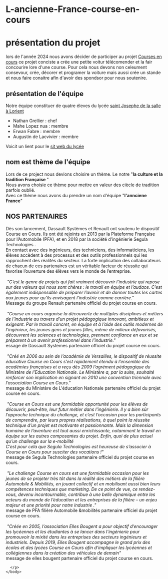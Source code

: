 # L-ancienne-France-course-en-cours
<!DOCTYPE html>
<html>
  <head>
    <meta charset="utf-8">
    <title>courses en cours,l'anciene France ,2024</title>
    <link rel="stylesheet"type="text/css"href="style.css ">
  </head>
  <body>
    <h1>présentation du projet</h1>
    <p>
    lors de l'année 2024 nous avons décider de participer au projet <a ref="nofollow" href="https://course-en-cours.com/" >Courses en cours</a >  ce projet conciste a crée une petite voitur télécomender et la fair concourire lore d'une course. Pour cela nous devons non celeument consevour, crée, décorer et programer la voiture mais aussi crée un stande et nous faire conaitre afin d'avoir des spondsor pour nous soutenire.
      </p> 
    <h2>présentation de l'équipe</h2>
    <p>
       Notre équipe constituer de quatre éleves du lycée  <a ref="nofollow" href="https://maps.app.goo.gl/xyczKLH5G35wPjY18">saint Josephe de la salle à Lorient</a> </p>
   <ul>
          <li>Nathan Grellier : chef
          <li>Mahe Lopez nua : membre
          <li>Erwan Fabre : membre
          <li>Augustin de Lacvivier : membre
   </ul>
   <p>Voicit un lient pour le <a ref="nofollow" href="https://www.st-joseph-lorient.org/">sit web du lycée</a></p>
   <h2>nom est thème de l'équipe</h2>
    <p>
    Lors de ce project nous devions choisire un thème. Le notre "<b>la culture et la tradition Française </b>"<br/>
     Nous avons choisie ce thème pour mettre en valeur des ciècle de tradition parfois oublié.<br/>
    Avec ce thème nous avons du prendre un nom d'équipe "<b>l'annciene France</b>" 
     </p>
     <p>
     <h2>NOS PARTENAIRES<br/></h2>
Dès son lancement, Dassault Systèmes et Renault ont soutenu le dispositif Course en Cours.
Ils ont été rejoints en 2013 par la Plateforme Française pour l’Automobile (PFA), et en 2018 par la société d’ingénierie Segula Technologies .<br/>
En contact avec des ingénieurs, des techniciens, des informaticiens, les élèves accèdent à des processus et des outils professionnels qui les rapprochent des réalités du secteur. La forte implication des collaborateurs de chacun de ces partenaires est un véritable facteur de réussite qui favorise l’ouverture des élèves vers le monde de l’entreprise.<br/>
<br/>
<img src "renault">
<cite>"C’est le genre de projets qui fait vraiment découvrir l’industrie qui repose sur des valeurs qui nous sont chères : le travail en équipe et l’audace. C’est également indispensable de préparer l’avenir et de donner toutes les cartes aux jeunes pour qu’ils envisagent l’industrie comme carrière."</cite> <br/>Message du groupe Renault partenaire officiel du projet course en cours. <br/>
<br>
<img src"dassault">
<cite>"Course en cours organise la découverte de multiples disciplines et métiers de l’industrie au travers d’un projet pédagogique innovant, ambitieux et exigeant. Par le travail concret, en équipe et à l’aide des outils modernes de l’ingénieur, les jeunes gens et jeunes filles, même de milieux défavorisés, découvrent les sciences et technologies, prennent confiance en eux et se préparent à un avenir professionnel dans l’industrie."</cite><br/>essage de Dassault Systemes partenaire officiel du projet course en cours. <br/>
<br/>
<img src"éducation">
<cite>"Créé en 2006 au sein de l’académie de Versailles, le dispositif de réussite éducative Course en Cours s’est rapidement étendu à l’ensemble des académies françaises et a reçu dès 2009 l’agrément pédagogique du Ministère de l’Education Nationale. Le Ministère a, par la suite, souhaité renforcer son implication en signant en 2010 une convention triennale avec l’association Course en Cours."</cite><br/>message du Ministère de L'éducation Nationale partenaire officiel du projet course en cours.<br/>
<br/>
<img src"segula">
<cite>"Course en Cours est une formidable opportunité pour les élèves de découvrir, peut-être, leur futur métier dans l’ingénierie. Il y a bien sûr l’approche technique du challenge, et c’est l’occasion pour les participants de comprendre, par leurs propres réalisations, à quel point la réussite technique d’un projet est motivante et passionnante. Mais la dimension humaine de l’aventure est tout aussi enrichissante, notamment le travail en équipe sur les autres composantes du projet.
Enfin, quoi de plus actuel qu’un challenge sur la e-mobilité<br/>
C’est pour cela que Segula Technologies est heureuse de
s’associer à Course en Cours pour susciter des vocations !"</cite><br/>message de Segula Technologies partenaire officiel du projet course en cours.<br/>
<br/>
<img src"PFA">
<cite>"Le challenge Course en cours est une formidable occasion pour les jeunes de se projeter très tôt dans la réalité des métiers de la filière Automobile & Mobilités, en jouant collectif et en mobilisant aussi bien leurs compétences techniques que marketing. De ce point de vue, ce rendez-vous, devenu incontournable, contribue à une belle dynamique entre les acteurs du monde de l’éducation et les entreprises de la filière – un enjeu majeur et une priorité pour notre industrie ."</cite><br/>
message de PFA filière Automobile &mobilités partenaire officiel du projet course en cours.<br/>
<br/>
<img src"bougent">
<cite>"Créée en 2005, l’association Elles Bougent a pour objectif d’encourager les lycéennes et les étudiantes à se lancer dans l’ingénierie pour promouvoir la mixité dans les entreprises des secteurs ingénieurs et industriels. Depuis 2019, Elles Bougent accompagne le grand prix des écoles et des lycées Course en Cours afin d’impliquer les lycéennes et collégiennes dans la création des véhicules de demain"</cite><br/>message de elles bougent partenaire officiel du projet course en cours.
      
      </p>
    </body>
</html>
